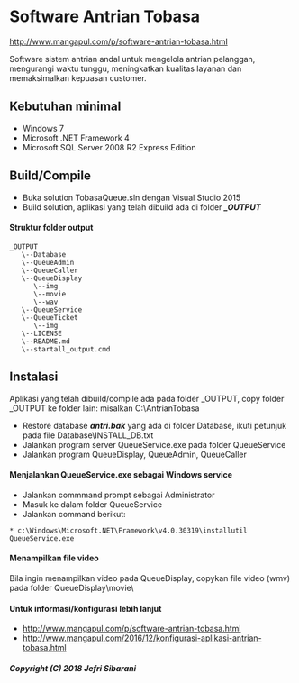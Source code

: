 
# Software Antrian Tobasa
http://www.mangapul.com/p/software-antrian-tobasa.html

Software sistem antrian andal untuk mengelola antrian pelanggan, mengurangi waktu tunggu, meningkatkan kualitas layanan dan memaksimalkan kepuasan customer.

## Kebutuhan minimal
* Windows 7 
* Microsoft .NET Framework 4
* Microsoft SQL Server 2008 R2 Express Edition

## Build/Compile
* Buka solution TobasaQueue.sln dengan Visual Studio 2015
* Build solution, aplikasi yang telah dibuild  ada di  folder ***_OUTPUT***

#### Struktur folder output
```
_OUTPUT
   \--Database
   \--QueueAdmin
   \--QueueCaller
   \--QueueDisplay
      \--img
      \--movie
      \--wav
   \--QueueService
   \--QueueTicket
      \--img
   \--LICENSE
   \--README.md
   \--startall_output.cmd
```

## Instalasi
Aplikasi yang telah dibuild/compile ada pada folder _OUTPUT, copy folder _OUTPUT ke folder lain: misalkan C:\AntrianTobasa

* Restore database ***antri.bak*** yang ada di folder Database,
  ikuti petunjuk pada file Database\INSTALL_DB.txt
* Jalankan program server QueueService.exe pada folder QueueService
* Jalankan program QueueDisplay, QueueAdmin, QueueCaller

#### Menjalankan QueueService.exe sebagai  Windows service
* Jalankan commmand prompt sebagai Administrator
* Masuk ke dalam folder QueueService
* Jalankan command berikut:
```
* c:\Windows\Microsoft.NET\Framework\v4.0.30319\installutil QueueService.exe
```
#### Menampilkan file video
Bila ingin menampilkan video pada QueueDisplay,
copykan file video (wmv) pada folder QueueDisplay\movie\ 

#### Untuk informasi/konfigurasi lebih lanjut
* http://www.mangapul.com/p/software-antrian-tobasa.html
* http://www.mangapul.com/2016/12/konfigurasi-aplikasi-antrian-tobasa.html


##### Copyright (C) 2018 Jefri Sibarani
